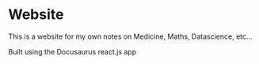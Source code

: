 # Website

This is a website for my own notes on Medicine, Maths, Datascience, etc...

Built using the Docusaurus react.js app